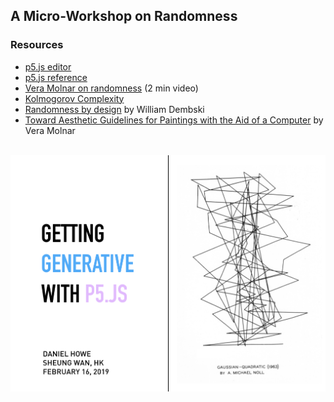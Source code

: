 

## A Micro-Workshop on Randomness

### Resources

* [p5.js editor](https://editor.p5js.org/)
* [p5.js reference](https://p5js.org/reference/)
* [Vera Molnar on randomness](https://rednoise.org/teaching/Molnar-Randomness.mp4) (2 min video)
* [Kolmogorov Complexity](https://en.wikipedia.org/wiki/Kolmogorov_complexity)
* [Randomness by design](https://citeseerx.ist.psu.edu/viewdoc/download?doi=10.1.1.94.6651&rep=rep1&type=pdf) by William Dembski
* [Toward Aesthetic Guidelines for Paintings with the Aid of a Computer](https://rednoise.org/softas/uploads/molnar.pdf) by Vera Molnar 

<br>

<img src="https://raw.githubusercontent.com/dhowe/GetGen/master/getgen.png"/>



